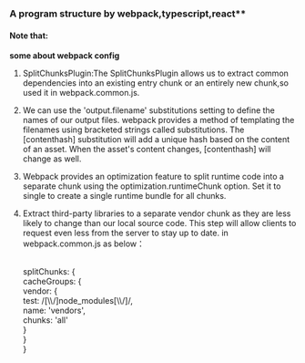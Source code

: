 ### A program structure by webpack,typescript,react**

#### Note that:

**some about webpack config**

1. SplitChunksPlugin:The SplitChunksPlugin allows us to extract common dependencies into an existing entry chunk or an entirely new chunk,so used it in webpack.common.js.

2. We can use the 'output.filename' substitutions setting to define the names of our output files. 
     webpack provides a method of templating the filenames using bracketed strings called substitutions. The [contenthash] substitution will add a unique hash based on the content of an asset. When the asset's content changes, [contenthash] will change as well.

3. Webpack provides an optimization feature to split runtime code into a separate chunk using the optimization.runtimeChunk option. Set it to single to create a single runtime bundle for all chunks.

4. Extract third-party libraries to a separate vendor chunk as they are less likely to change than our local source code. 
     This step will allow clients to request even less from the server to stay up to date. in webpack.common.js as below：

    <br>
         splitChunks: {
         <br>
               cacheGroups: {
               <br>
                   	vendor: {
                   <br>
                    		test: /[\\/]node_modules[\\/]/,
                       <br>
                   	 	name: 'vendors',
                       <br>
                    		chunks: 'all'
                       <br>
                    	 }
                   <br>
               }
               <br>
           }



